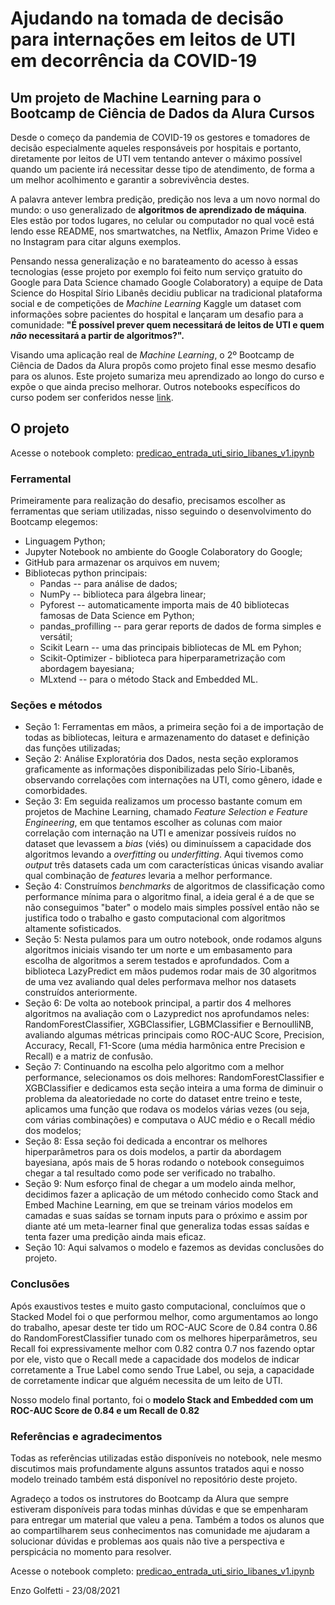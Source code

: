# Ajudando na tomada de decisão para internações em leitos de UTI em decorrência da COVID-19

## Um projeto de Machine Learning para o Bootcamp de Ciência de Dados da Alura Cursos

Desde o começo da pandemia de COVID-19 os gestores e tomadores de decisão especialmente aqueles responsáveis por hospitais e portanto, diretamente por leitos de UTI vem tentando antever o máximo possível quando um paciente irá necessitar desse tipo de atendimento, de forma a um melhor acolhimento e garantir a sobrevivência destes.

A palavra antever lembra predição, predição nos leva a um novo normal do mundo: o uso generalizado de **algoritmos de aprendizado de máquina**. Eles estão por todos lugares, no celular ou computador no qual você está lendo esse README, nos smartwatches, na Netflix, Amazon Prime Video e no Instagram para citar alguns exemplos.

Pensando nessa generalização e no barateamento do acesso à essas tecnologias (esse projeto por exemplo foi feito num serviço gratuito do Google para Data Science chamado Google Colaboratory) a equipe de Data Science do Hospital Sírio Libanês decidiu publicar na tradicional plataforma social e de competições de *Machine Learning* Kaggle um dataset com informações sobre pacientes do hospital e lançaram um desafio para a comunidade: **"É possível prever quem necessitará de leitos de UTI e quem *não* necessitará a partir de algoritmos?".**

Visando uma aplicação real de *Machine Learning*, o 2º Bootcamp de Ciência de Dados da Alura propôs como projeto final esse mesmo desafio para os alunos. Este projeto sumariza meu aprendizado ao longo do curso e expõe o que ainda preciso melhorar. Outros notebooks específicos do curso podem ser conferidos nesse [link](https://github.com/EnzoGolfetti/bootcamp_ds_aplicada).

## O projeto
Acesse o notebook completo: [predicao_entrada_uti_sirio_libanes_v1.ipynb](https://github.com/EnzoGolfetti/Predicao_Entrada_UTI_case_Sirio_Libanes/blob/main/predicao_entrada_uti_sirio_libanes_v1.ipynb)

### Ferramental
Primeiramente para realização do desafio, precisamos escolher as ferramentas que seriam utilizadas, nisso seguindo o desenvolvimento do Bootcamp elegemos:
- Linguagem Python;
- Jupyter Notebook no ambiente do Google Colaboratory do Google;
- GitHub para armazenar os arquivos em nuvem;
- Bibliotecas python principais:
  -  Pandas -- para análise de dados;
  -  NumPy -- biblioteca para álgebra linear;
  -  Pyforest -- automaticamente importa mais de 40 bibliotecas famosas de Data Science em Python;
  -  pandas_profilling -- para gerar reports de dados de forma simples e versátil;
  -  Scikit Learn -- uma das principais bibliotecas de ML em Pyhon;
  -  Scikit-Optimizer - biblioteca para hiperparametrização com abordagem bayesiana;
  -  MLxtend -- para o método Stack and Embedded ML.
 
### Seções e métodos
  - Seção 1: Ferramentas em mãos, a primeira seção foi a de importação de todas as bibliotecas, leitura e armazenamento do dataset e definição das funções utilizadas;
  - Seção 2: Análise Exploratória dos Dados, nesta seção exploramos graficamente as informações disponibilizadas pelo Sírio-Libanês, observando correlações com internações na UTI, como gênero, idade e comorbidades.
  - Seção 3: Em seguida realizamos um processo bastante comum em projetos de Machine Learning, chamado *Feature Selection e Feature Engineering*, em que tentamos escolher as colunas com maior correlação com internação na UTI e amenizar possíveis ruídos no dataset que levassem a *bias* (viés) ou diminuíssem a capacidade dos algoritmos levando a *overfitting* ou *underfitting*. Aqui tivemos como *output* três datasets cada um com características únicas visando avaliar qual combinação de *features* levaria a melhor performance.
  - Seção 4: Construímos *benchmarks* de algoritmos de classificação como performance mínima para o algoritmo final, a ideia geral é a de que se não conseguimos "bater" o modelo mais simples possível então não se justifica todo o trabalho e gasto computacional com algoritmos altamente sofisticados.
  - Seção 5: Nesta pulamos para um outro notebook, onde rodamos alguns algoritmos iniciais visando ter um norte e um embasamento para escolha de algoritmos a serem testados e aprofundados. Com a biblioteca LazyPredict em mãos pudemos rodar mais de 30 algoritmos de uma vez avaliando qual deles performava melhor nos datasets construídos anteriormente.
  - Seção 6: De volta ao notebook principal, a partir dos 4 melhores algoritmos na avaliação com o Lazypredict nos aprofundamos neles: RandomForestClassifier, XGBClassifier, LGBMClassifier e BernoulliNB, avaliando algumas métricas principais como ROC-AUC Score, Precision, Accuracy, Recall, F1-Score (uma média harmônica entre Precision e Recall) e a matriz de confusão.
  - Seção 7: Continuando na escolha pelo algoritmo com a melhor performance, selecionamos os dois melhores: RandomForestClassifier e XGBClassifier e dedicamos esta seção inteira a uma forma de diminuir o problema da aleatoriedade no corte do dataset entre treino e teste, aplicamos uma função que rodava os modelos várias vezes (ou seja, com várias combinações) e computava o AUC médio e o Recall médio dos modelos;
  - Seção 8: Essa seção foi dedicada a encontrar os melhores hiperparâmetros para os dois modelos, a partir da abordagem bayesiana, após mais de 5 horas rodando o notebook conseguimos chegar a tal resultado como pode ser verificado no trabalho.
  - Seção 9: Num esforço final de chegar a um modelo ainda melhor, decidimos fazer a aplicação de um método conhecido como Stack and Embed Machine Learning, em que se treinam vários modelos em camadas e suas saídas se tornam inputs para o próximo e assim por diante até um meta-learner final que generaliza todas essas saídas e tenta fazer uma predição ainda mais eficaz.
  - Seção 10: Aqui salvamos o modelo e fazemos as devidas conclusões do projeto.     

### Conclusões
Após exaustivos testes e muito gasto computacional, concluímos que o Stacked Model foi o que performou melhor, como argumentamos ao longo do trabalho, apesar deste ter tido um ROC-AUC Score de 0.84 contra 0.86 do RandomForestClassifier tunado com os melhores hiperparâmetros, seu Recall foi expressivamente melhor com 0.82 contra 0.7 nos fazendo optar por ele, visto que o Recall mede a capacidade dos modelos de indicar corretamente a True Label como sendo True Label, ou seja, a capacidade de corretamente indicar que alguém necessita de um leito de UTI.

Nosso modelo final portanto, foi o **modelo Stack and Embedded com um ROC-AUC Score de 0.84 e um Recall de 0.82**

### Referências e agradecimentos
Todas as referências utilizadas estão disponíveis no notebook, nele mesmo discutimos mais profundamente alguns assuntos tratados aqui e nosso modelo treinado também está disponível no repositório deste projeto.

Agradeço a todos os instrutores do Bootcamp da Alura que sempre estiveram disponíveis para todas minhas dúvidas e que se empenharam para entregar um material que valeu a pena. Também a todos os alunos que ao compartilharem seus conhecimentos nas comunidade me ajudaram a solucionar dúvidas e problemas aos quais não tive a perspectiva e perspicácia no momento para resolver.

Acesse o notebook completo: [predicao_entrada_uti_sirio_libanes_v1.ipynb](https://github.com/EnzoGolfetti/Predicao_Entrada_UTI_case_Sirio_Libanes/blob/main/predicao_entrada_uti_sirio_libanes_v1.ipynb)

Enzo Golfetti - 23/08/2021
